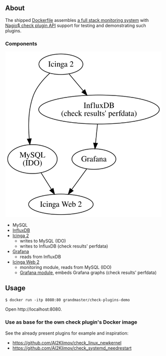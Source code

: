 ## About

The shipped [Dockerfile](./Dockerfile) assembles
[a full stack monitoring system][icinga] with [Nagio$ check plugin API] support
for testing and demonstrating such plugins.

### Components

![Relation between components](./img/components.svg)

* MySQL
* [InfluxDB]
* [Icinga 2]
  * writes to MySQL (IDO)
  * writes to InfluxDB (check results' perfdata)
* [Grafana]
  * reads from InfluxDB
* [Icinga Web 2]
  * monitoring module, reads from MySQL (IDO)
  * [Grafana module], embeds Grafana graphs (check results' perfdata)

## Usage

```
$ docker run -itp 8080:80 grandmaster/check-plugins-demo
```

Open http://localhost:8080.

### Use as base for the own check plugin's Docker image

See the already present plugins for example and inspiration:

* https://github.com/Al2Klimov/check_linux_newkernel
* https://github.com/Al2Klimov/check_systemd_needrestart

[icinga]: https://www.icinga.com/products/
[Nagio$ check plugin API]: https://nagios-plugins.org/doc/guidelines.html#AEN78
[InfluxDB]: https://www.influxdata.com/time-series-platform/influxdb/
[Icinga 2]: https://icinga.com/products/icinga-2/
[Grafana]: https://grafana.com/grafana
[Icinga Web 2]: https://icinga.com/products/icinga-web-2/
[Grafana module]: https://github.com/Mikesch-mp/icingaweb2-module-grafana
